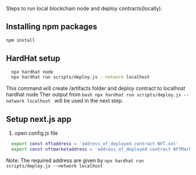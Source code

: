 Steps to run local blockchain node and deploy contracts(locally).

## Installing npm packages

```bash
npm install
```

## HardHat setup

```bash
  npx hardhat node
  npx hardhat run scripts/deploy.js --network localhost
```

This command will create /artifacts folder and deploy contract to localhost hardhat node
Ther output from ```bash npx hardhat run scripts/deploy.js --network localhost ``` will be used in the next step.

## Setup next.js app 
1. open config.js file
```bash
  export const nftaddress = 'address_of_deployed contract NFT.sol'
  export const nftmarketaddress = 'address_of_deployed contract NFTMarket.sol'
```
Note: The required address are given by ```npx hardhat run scripts/deploy.js --network localhost```
